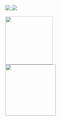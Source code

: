 <!--
### Hi there 👋

- 🔭 I’m currently working on ...
- 🌱 I’m currently learning ...
- 👯 I’m looking to collaborate on ...
- 🤔 I’m looking for help with ...
- 💬 Ask me about ...
- 📫 How to reach me: ...
- ⚡ Fun fact: ...
-->

<div>
  <a href="mailto:cadu_gold@hotmail.com" ><img src="https://img.shields.io/badge/Gmail-D14836?style=for-the-badge&logo=gmail&logoColor=white"/>
  <a href="https://www.linkedin.com/in/eduastra" > <img src="https://img.shields.io/badge/LinkedIn-0077B5?style=for-the-badge&logo=linkedin&logoColor=white"/>
</div>
    
<br />

<div>
  <img height="150em" src="https://github-readme-stats.vercel.app/api?username=eduastra&show_icons=true&theme=tokyonight&count_private=true&hide=contribs"/>
</div>

<img height="160em" src="https://github.com/eug/eug/blob/output/github-contribution-grid-snake.svg"/>
